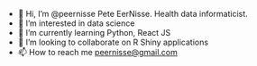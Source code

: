 - 👋 Hi, I’m @peernisse Pete EerNisse. Health data informaticist.
- 👀 I’m interested in data science
- 🌱 I’m currently learning Python, React JS
- 💞️ I’m looking to collaborate on R Shiny applications
- 📫 How to reach me peernisse@gmail.com

<!---
peernisse/peernisse is a ✨ special ✨ repository because its `README.md` (this file) appears on your GitHub profile.
You can click the Preview link to take a look at your changes.
--->
